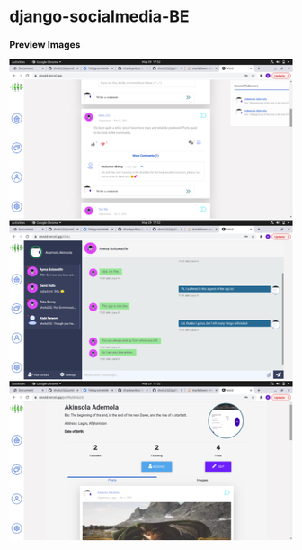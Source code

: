 # django-socialmedia-BE

### Preview Images
![image](github-images/2.png)
![image](github-images/3.png)
![image](github-images/4.png)
